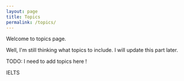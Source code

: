 ```yaml
---
layout: page
title: Topics
permalink: /topics/
---
```

Welcome to topics page. 

Well, I'm still thinking what topics to include. I will update this part later. 

TODO: I need to add topics here !

IELTS